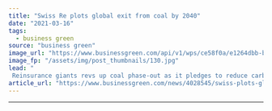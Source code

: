 ```yaml
---
title: "Swiss Re plots global exit from coal by 2040"
date: "2021-03-16"
tags: 
  - business green
source: "business green"
image_url: "https://www.businessgreen.com/api/v1/wps/ce58f0a/e1264dbb-bad0-4e67-83c2-b131de149720/4/1200px-30-St-Mary-Axe-The-Gherkin-London-United-Kingdom-Unsplash-185x114.jpg"
image_fp: "/assets/img/post_thumbnails/130.jpg"
lead: "
 Reinsurance giants revs up coal phase-out as it pledges to reduce carbon intensity of equity and corporate bond portfolios by 35 per cent by 2025 ..."
article_url: "https://www.businessgreen.com/news/4028545/swiss-plots-global-exit-coal-2040"
---
```


---

